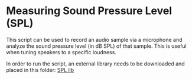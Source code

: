 # Measuring Sound Pressure Level (SPL)

This script can be used to record an audio sample via a microphone and analyze the sound pressure level (in dB SPL) of that sample. This is useful when tuning speakers to a specific loudness.

In order to run the script, an external library needs to be downloaded and placed in this folder: [SPL lib](https://ch.mathworks.com/matlabcentral/fileexchange/35876-sound-pressure-level-calculator)

